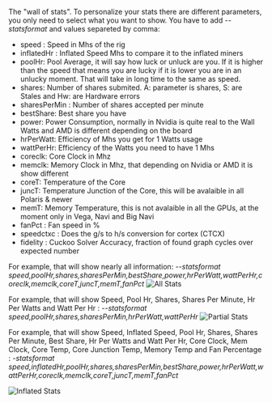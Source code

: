 The "wall of stats". To personalize your stats there are different parameters, you only need to select what you want to show. You have to add _--statsformat_ and values separeted by comma:

* speed : Speed in Mhs of the rig
* inflatedHr : Inflated Speed Mhs to compare it to the inflated miners
* poolHr: Pool Average, it will say how luck or unluck are you. If it is higher than the speed that means you are lucky if it is lower you are in an unlucky moment. That will take in long time to the same as speed.
* shares: Number of shares submited. A: parameter is shares, S: are Stales and Hw: are Hardware errors
* sharesPerMin : Number of shares accepted per minute
* bestShare: Best share you have
* power: Power Consumption, normally in Nvidia is quite real to the Wall Watts and AMD is different depending on the board
* hrPerWatt: Efficiency of Mhs you get for 1 Watts usage
* wattPerHr: Efficiency of the Watts you need to have 1 Mhs
* coreclk: Core Clock in Mhz 
* memclk: Memory Clock in Mhz, that depending on Nvidia or AMD it is show different
* coreT: Temperature of the Core
* juncT: Temperature Junction of the Core, this will be avalaible in all Polaris & newer
* memT: Memory Temperature, this is not avalaible in all the GPUs, at the moment only in Vega, Navi and Big Navi
* fanPct : Fan speed in %
* speedctxc : Does the g/s to h/s conversion for cortex (CTCX)
* fidelity : Cuckoo Solver Accuracy, fraction of found graph cycles over expected number



For example, that will show nearly all information:
_--statsformat speed,poolHr,shares,sharesPerMin,bestShare,power,hrPerWatt,wattPerHr,coreclk,memclk,coreT,juncT,memT,fanPct_
![All Stats](https://i.ibb.co/g3q5R0X/allstats.jpg)


For example, that will show Speed, Pool Hr, Shares, Shares Per Minute, Hr Per Watts and Watt Per Hr :
_--statsformat speed,poolHr,shares,sharesPerMin,hrPerWatt,wattPerHr_
![Partial Stats](https://i.ibb.co/zH5bjGB/parcialstats.jpg)

For example, that will show Speed, Inflated Speed, Pool Hr, Shares, Shares Per Minute, Best Share, Hr Per Watts and Watt Per Hr, Core Clock, Mem Clock, Core Temp, Core Junction Temp, Memory Temp and Fan Percentage :
_-statsformat speed,inflatedHr,poolHr,shares,sharesPerMin,bestShare,power,hrPerWatt,wattPerHr,coreclk,memclk,coreT,juncT,memT,fanPct_

![Inflated Stats](https://i.ibb.co/6tmKgVH/inflated.jpg)